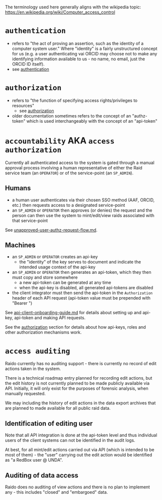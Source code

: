 The terminology used here generally aligns with the wikipedia topic:
https://en.wikipedia.org/wiki/Computer_access_control

# `authentication`

* refers to "the act of proving an assertion, such as the
  identity of a computer system user."  Where "identity" is a fairly
  unstructured concept for us (e.g. a user authenticating vai ORCID may choose
  not to make any identifying information available to us - no name, no
  email, just the ORCID ID itself).
* see [authentication](./authentication)


# `authorization`

* refers to "the function of specifying access rights/privileges to  
  resources"
  * see [authorization](./authorization)
* older documentation sometimes refers to the concept of an "authz-token"
  which is used interchangeably with the concept of an "api-token"


# `accountability` AKA `access authorization` 

Currently all authenticated access to the system is gated through a manual 
approval process involving a human representative of either the Raid service 
team (an `OPERATOR`) or of the service-point (an `SP_ADMIN`).


## Humans

* a human user authenticates via their chosen SSO method (AAF, ORCID,
  etc.) then requests access to a designated service-point
* an `SP_ADMIN` or `OPERATOR` then approves (or denies) the request and the  
  person can then use the system to mint/edit/view raids associated with 
  that service-point

See [unapproved-user-authz-request-flow.md](./authorization/unapproved-user-authz-request-flow.md).


## Machines

* an `SP_ADMIN` or `OPERATOR` creates an api-key
  * the "identity" of the key serves to document and indicate the intended 
    usage context of the api-key
* an `SP_ADMIN` or `OPERATOR` then generates an api-token, which they then must
  copy and store somewhere
  * a new api-token can be generated at any time
  * when the api-key is disabled, all generated api-tokens are disabled 
* the client integrator must then send the api-token in the `Authorization` 
  header of each API request (api-token value must be prepended with "Bearer ")

See [api-client-onboarding-guide.md](../../api-integration/api-client-onboarding-guide.md)
for details about setting up and api-key, api-token and making API requests.

See the [authorization](./authorization/readme.md) section for details about how
api-keys, roles and other authorization mechanisms work.

# `access auditing`

Raido currently has no auditing support  - there is currently no record of edit
actions taken in the system.

There is a technical roadmap entry planned for recording edit actions, but the 
edit history is not currently planned to be made publicly available via API.
Initially, it will only exist for the purposes of forensic analysis, when 
manually requested.

We may including the history of edit actions in the data export archives 
that are planned to made available for all public raid data.

## Identification of editing user

Note that all API integration is done at the api-token level and thus 
individual users of the client systems can not be identified in the audit logs.

At best, for all mint/edit actions carried out via API (which is intended to be 
most of them) - the "user" carrying out the edit action would be 
identified as "a RedBox user @ UNDA".

## Auditing of data access

Raido does no auditing of view actions and there is no plan to implement 
any - this includes "closed" and "embargoed" data.




